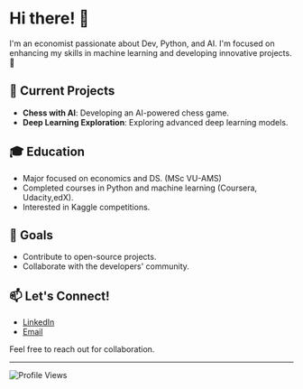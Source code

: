 # Hi there! 👋

I'm an economist passionate about Dev, Python, and AI. I'm focused on enhancing my skills in machine learning and developing innovative projects. 🚀

## 🚀 Current Projects
- **Chess with AI**: Developing an AI-powered chess game.
- **Deep Learning Exploration**: Exploring advanced deep learning models.

## 🎓 Education
- Major focused on economics and DS. (MSc VU-AMS)
- Completed courses in Python and machine learning (Coursera, Udacity,edX).
- Interested in Kaggle competitions.

## 🌱 Goals
- Contribute to open-source projects.
- Collaborate with the developers' community.

## 📫 Let's Connect!
- [LinkedIn](https://www.linkedin.com/in/luiz-guilherme-kottas-a005371b5/)
- [Email](mailto:luizvkottas@gmail.com)

Feel free to reach out for collaboration.

---

![Profile Views](https://komarev.com/ghpvc/?username=luizkottas&color=blue)
